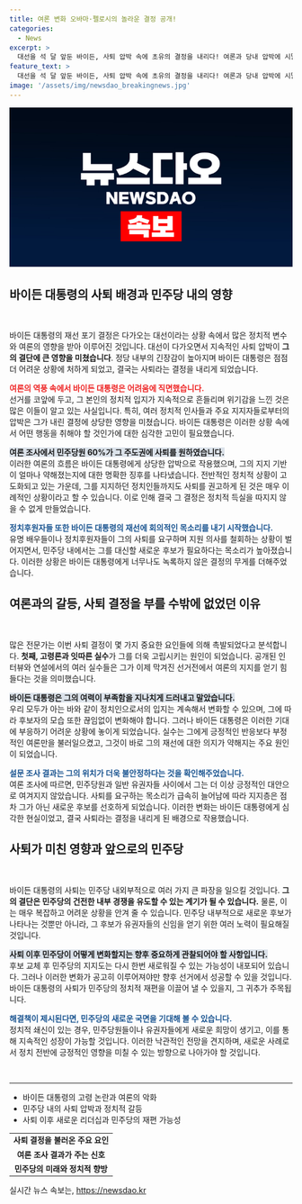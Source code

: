```yaml
---
title: 여론 변화 오바마·펠로시의 놀라운 결정 공개!
categories:
  - News
excerpt: >
  대선을 석 달 앞둔 바이든, 사퇴 압박 속에 초유의 결정을 내리다! 여론과 당내 압박에 시달리며 사퇴를 결심한 그의 정치적 운명은? 60%의 민주당원 지지 속, 역사적인 전환점이 다가온다!
feature_text: >
  대선을 석 달 앞둔 바이든, 사퇴 압박 속에 초유의 결정을 내리다! 여론과 당내 압박에 시달리며 사퇴를 결심한 그의 정치적 운명은? 60%의 민주당원 지지 속, 역사적인 전환점이 다가온다!
image: '/assets/img/newsdao_breakingnews.jpg'
---
```


<p><img src="/assets/img/newsdao_breakingnews.jpg" alt="firstkoreanews 속보" /></p>

<h2 data-ke-size="size26">바이든 대통령의 사퇴 배경과 민주당 내의 영향</h2>

<p data-ke-size="size16">&nbsp;</p>

<p>바이든 대통령의 재선 포기 결정은 다가오는 대선이라는 상황 속에서 많은 정치적 변수와 여론의 영향을 받아 이루어진 것입니다. 대선이 다가오면서 지속적인 사퇴 압박이 <strong><b>그의 결단에 큰 영향을 미쳤습니다</b></strong>. 정당 내부의 긴장감이 높아지며 바이든 대통령은 점점 더 어려운 상황에 처하게 되었고, 결국는 사퇴라는 결정을 내리게 되었습니다. </p>

<p><b><span style="color: #ee2323;">여론의 역풍 속에서 바이든 대통령은 어려움에 직면했습니다.</span></b><br />
선거를 코앞에 두고, 그 본인의 정치적 입지가 지속적으로 흔들리며 위기감을 느낀 것은 많은 이들이 알고 있는 사실입니다. 특히, 여러 정치적 인사들과 주요 지지자들로부터의 압박은 그가 내린 결정에 상당한 영향을 미쳤습니다. 바이든 대통령은 이러한 상황 속에서 어떤 행동을 취해야 할 것인가에 대한 심각한 고민이 필요했습니다. </p>

<p><b><span style="background-color: #21538527;">여론 조사에서 민주당원 60%가 그 주도권에 사퇴를 원하였습니다.</span></b><br />
이러한 여론의 흐름은 바이든 대통령에게 상당한 압박으로 작용했으며, 그의 지지 기반이 얼마나 약해졌는지에 대한 명확한 징후를 나타냈습니다. 전반적인 정치적 상황이 고도화되고 있는 가운데, 그를 지지하던 정치인들까지도 사퇴를 권고하게 된 것은 매우 이례적인 상황이라고 할 수 있습니다. 이로 인해 결국 그 결정은 정치적 득실을 따지지 않을 수 없게 만들었습니다.</p>

<p><b><span style="color: #1a5490;">정치후원자들 또한 바이든 대통령의 재선에 회의적인 목소리를 내기 시작했습니다.</span></b><br />
유명 배우들이나 정치후원자들이 그의 사퇴를 요구하며 지원 의사를 철회하는 상황이 벌어지면서, 민주당 내에서는 그를 대신할 새로운 후보가 필요하다는 목소리가 높아졌습니다. 이러한 상황은 바이든 대통령에게 너무나도 녹록하지 않은 결정의 무게를 더해주었습니다.</p>

<h2 data-ke-size="size26">여론과의 갈등, 사퇴 결정을 부를 수밖에 없었던 이유</h2>

<p data-ke-size="size16">&nbsp;</p>

<p>많은 전문가는 이번 사퇴 결정이 몇 가지 중요한 요인들에 의해 촉발되었다고 분석합니다. <b>첫째, 고령론과 잇따른 실수</b>가 그를 더욱 고립시키는 원인이 되었습니다. 공개된 인터뷰와 연설에서의 여러 실수들은 그가 이제 막겨진 선거전에서 여론의 지지를 얻기 힘들다는 것을 의미했습니다. </p>

<p><b><span style="background-color: #21538527;">바이든 대통령은 그의 여력이 부족함을 지나치게 드러내고 말았습니다.</span></b><br />
우리 모두가 아는 바와 같이 정치인으로서의 입지는 계속해서 변화할 수 있으며, 그에 따라 후보자의 모습 또한 끊임없이 변화해야 합니다. 그러나 바이든 대통령은 이러한 기대에 부응하기 어려운 상황에 놓이게 되었습니다. 실수는 그에게 긍정적인 반응보다 부정적인 여론만을 불러일으켰고, 그것이 바로 그의 재선에 대한 의지가 약해지는 주요 원인이 되었습니다.</p>

<p><b><span style="color: #1a5490;">설문 조사 결과는 그의 위치가 더욱 불안정하다는 것을 확인해주었습니다.</span></b><br />
여론 조사에 따르면, 민주당원과 일반 유권자들 사이에서 그는 더 이상 긍정적인 대안으로 여겨지지 않았습니다. 사퇴를 요구하는 목소리가 급속히 늘어남에 따라 지지층은 점차 그가 아닌 새로운 후보를 선호하게 되었습니다. 이러한 변화는 바이든 대통령에게 심각한 현실이었고, 결국 사퇴라는 결정을 내리게 된 배경으로 작용했습니다.</p>

<h2 data-ke-size="size26">사퇴가 미친 영향과 앞으로의 민주당</h2>

<p data-ke-size="size16">&nbsp;</p>

<p>바이든 대통령의 사퇴는 민주당 내외부적으로 여러 가지 큰 파장을 일으킬 것입니다. <b>그의 결단은 민주당의 건전한 내부 경쟁을 유도할 수 있는 계기가 될 수 있습니다.</b> 물론, 이는 매우 복잡하고 어려운 상황을 안겨 줄 수 있습니다. 민주당 내부적으로 새로운 후보가 나타나는 것뿐만 아니라, 그 후보가 유권자들의 신임을 얻기 위한 여러 노력이 필요해질 것입니다.</p>

<p><b><span style="background-color: #21538527;">사퇴 이후 민주당이 어떻게 변화할지는 향후 중요하게 관찰되어야 할 사항입니다.</span></b><br />
후보 교체 후 민주당의 지지도는 다시 한번 새로워질 수 있는 가능성이 내포되어 있습니다. 그러나 이러한 변화가 공고히 이루어져야만 향후 선거에서 성공할 수 있을 것입니다. 바이든 대통령의 사퇴가 민주당의 정치적 재편을 이끌어 낼 수 있을지, 그 귀추가 주목됩니다.</p>

<p><b><span style="color: #1a5490;">해결책이 제시된다면, 민주당의 새로운 국면을 기대해 볼 수 있습니다.</span></b><br />
정치적 쇄신이 있는 경우, 민주당원들이나 유권자들에게 새로운 희망이 생기고, 이를 통해 지속적인 성장이 가능할 것입니다. 이러한 낙관적인 전망을 견지하며, 새로운 사례로서 정치 전반에 긍정적인 영향을 미칠 수 있는 방향으로 나아가야 할 것입니다.</p>

<p data-ke-size="size16">&nbsp;</p>

<hr>

<ul>
    <li>바이든 대통령의 고령 논란과 여론의 악화</li>
    <li>민주당 내의 사퇴 압박과 정치적 갈등</li>
    <li>사퇴 이후 새로운 리더십과 민주당의 재편 가능성</li>
</ul>

<table style="width: 100%; border-collapse: collapse;">
    <tr>
        <td style="text-align: center; height: 17px;"><b>사퇴 결정을 불러온 주요 요인</b></td>
    </tr>
    <tr>
        <td style="text-align: center; height: 17px;"><b>여론 조사 결과가 주는 신호</b></td>
    </tr>
    <tr>
        <td style="text-align: center; height: 17px;"><b>민주당의 미래와 정치적 향방</b></td>
    </tr>
</table>
실시간 뉴스 속보는, <a href="https://newsdao.kr" rel="dofollow">https://newsdao.kr</a>


